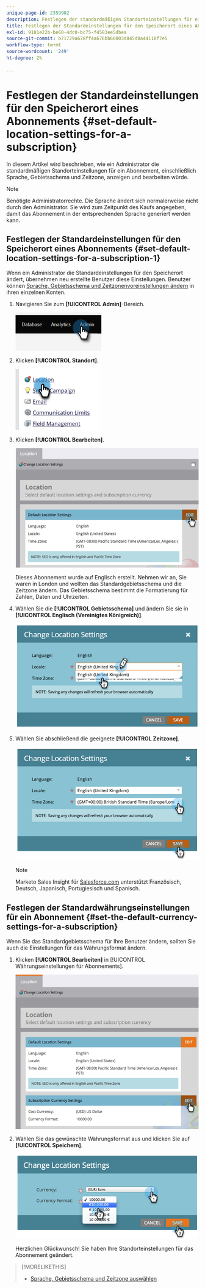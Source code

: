 ```yaml
---
unique-page-id: 2359902
description: Festlegen der standardmäßigen Standorteinstellungen für ein Abonnement - Marketo Docs - Produktdokumentation
title: Festlegen der Standardeinstellungen für den Speicherort eines Abonnements
exl-id: 9181e22b-be60-4dc0-bc75-f4583ee5dbea
source-git-commit: b71729a678ff4a676bb60803d845d0a44118f7e5
workflow-type: tm+mt
source-wordcount: '249'
ht-degree: 2%

---
```


# Festlegen der Standardeinstellungen für den Speicherort eines Abonnements {#set-default-location-settings-for-a-subscription}

In diesem Artikel wird beschrieben, wie ein Administrator die standardmäßigen Standorteinstellungen für ein Abonnement, einschließlich Sprache, Gebietsschema und Zeitzone, anzeigen und bearbeiten würde.

>[!NOTE]
>
>Benötigte Administratorrechte. Die Sprache ändert sich normalerweise nicht durch den Administrator. Sie wird zum Zeitpunkt des Kaufs angegeben, damit das Abonnement in der entsprechenden Sprache generiert werden kann.

## Festlegen der Standardeinstellungen für den Speicherort eines Abonnements {#set-default-location-settings-for-a-subscription-1}

Wenn ein Administrator die Standardeinstellungen für den Speicherort ändert, übernehmen neu erstellte Benutzer diese Einstellungen. Benutzer können [Sprache, Gebietsschema und Zeitzonenvoreinstellungen ändern](/help/marketo/product-docs/administration/settings/select-your-language-locale-and-time-zone.md) in ihren einzelnen Konten.

1. Navigieren Sie zum **[!UICONTROL Admin]**-Bereich.

   ![](assets/set-default-location-settings-for-a-subscription-1.png)

1. Klicken **[!UICONTROL Standort]**.

   ![](assets/set-default-location-settings-for-a-subscription-2.png)

1. Klicken **[!UICONTROL Bearbeiten]**.

   ![](assets/set-default-location-settings-for-a-subscription-3.png)

   Dieses Abonnement wurde auf Englisch erstellt. Nehmen wir an, Sie waren in London und wollten das Standardgebietsschema und die Zeitzone ändern. Das Gebietsschema bestimmt die Formatierung für Zahlen, Daten und Uhrzeiten.

1. Wählen Sie die **[!UICONTROL Gebietsschema]** und ändern Sie sie in **[!UICONTROL Englisch (Vereinigtes Königreich)]**.

   ![](assets/set-default-location-settings-for-a-subscription-4.png)

1. Wählen Sie abschließend die geeignete **[!UICONTROL Zeitzone]**.

   ![](assets/set-default-location-settings-for-a-subscription-5.png)

   >[!NOTE]
   >
   >Marketo Sales Insight für [Salesforce.com](https://salesforce.com/) unterstützt Französisch, Deutsch, Japanisch, Portugiesisch und Spanisch.

## Festlegen der Standardwährungseinstellungen für ein Abonnement {#set-the-default-currency-settings-for-a-subscription}

Wenn Sie das Standardgebietsschema für Ihre Benutzer ändern, sollten Sie auch die Einstellungen für das Währungsformat ändern.

1. Klicken **[!UICONTROL Bearbeiten]** in [!UICONTROL Währungseinstellungen für Abonnements].

   ![](assets/set-default-location-settings-for-a-subscription-6.png)

1. Wählen Sie das gewünschte Währungsformat aus und klicken Sie auf **[!UICONTROL Speichern]**.

   ![](assets/set-default-location-settings-for-a-subscription-7.png)

   Herzlichen Glückwunsch! Sie haben Ihre Standorteinstellungen für das Abonnement geändert.

>[!MORELIKETHIS]
>
>* [Sprache, Gebietsschema und Zeitzone auswählen](/help/marketo/product-docs/administration/settings/select-your-language-locale-and-time-zone.md)
